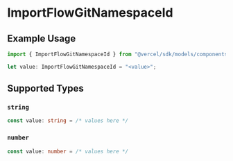 # ImportFlowGitNamespaceId

## Example Usage

```typescript
import { ImportFlowGitNamespaceId } from "@vercel/sdk/models/components";

let value: ImportFlowGitNamespaceId = "<value>";
```

## Supported Types

### `string`

```typescript
const value: string = /* values here */
```

### `number`

```typescript
const value: number = /* values here */
```

